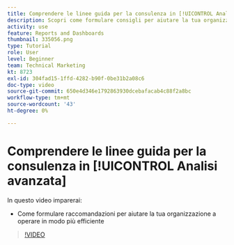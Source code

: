 ```yaml
---
title: Comprendere le linee guida per la consulenza in [!UICONTROL Analisi avanzata]
description: Scopri come formulare consigli per aiutare la tua organizzazione a operare in modo più efficiente in Workfront.
activity: use
feature: Reports and Dashboards
thumbnail: 335056.png
type: Tutorial
role: User
level: Beginner
team: Technical Marketing
kt: 8723
exl-id: 304fad15-1ffd-4282-b90f-0be31b2a08c6
doc-type: video
source-git-commit: 650e4d346e1792863930dcebafacab4c88f2a8bc
workflow-type: tm+mt
source-wordcount: '43'
ht-degree: 0%

---
```


# Comprendere le linee guida per la consulenza in [!UICONTROL Analisi avanzata]

In questo video imparerai:

* Come formulare raccomandazioni per aiutare la tua organizzazione a operare in modo più efficiente

>[!VIDEO](https://video.tv.adobe.com/v/335056/?quality=12&learn=on)
